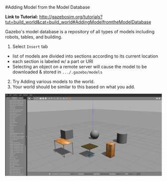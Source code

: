 #Adding Model from the Model Database

**Link to Tutorial:** http://gazebosim.org/tutorials?tut=build_world&cat=build_world#AddingModelfromtheModelDatabase

Gazebo's model database is a repository of all types of models including robots, tables, and building.

1. Select `Insert` tab
  - list of models are divided into sections according to its current location
  - each section is labeled w/ a part or URI
  - Selecting an object on a remote server will cause the model to be downloaded & stored in `.../.gazebo/models`
2. Try Adding various models to the world.
3. Your world should be similar to this based on what you add.

  ![world with objects](images/object_empty_world.png )
